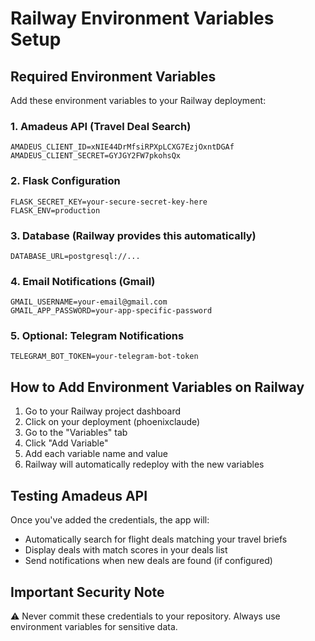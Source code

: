 # Railway Environment Variables Setup

## Required Environment Variables

Add these environment variables to your Railway deployment:

### 1. Amadeus API (Travel Deal Search)
```
AMADEUS_CLIENT_ID=xNIE44DrMfsiRPXpLCXG7EzjOxntDGAf
AMADEUS_CLIENT_SECRET=GYJGY2FW7pkohsQx
```

### 2. Flask Configuration
```
FLASK_SECRET_KEY=your-secure-secret-key-here
FLASK_ENV=production
```

### 3. Database (Railway provides this automatically)
```
DATABASE_URL=postgresql://...
```

### 4. Email Notifications (Gmail)
```
GMAIL_USERNAME=your-email@gmail.com
GMAIL_APP_PASSWORD=your-app-specific-password
```

### 5. Optional: Telegram Notifications
```
TELEGRAM_BOT_TOKEN=your-telegram-bot-token
```

## How to Add Environment Variables on Railway

1. Go to your Railway project dashboard
2. Click on your deployment (phoenixclaude)
3. Go to the "Variables" tab
4. Click "Add Variable"
5. Add each variable name and value
6. Railway will automatically redeploy with the new variables

## Testing Amadeus API

Once you've added the credentials, the app will:
- Automatically search for flight deals matching your travel briefs
- Display deals with match scores in your deals list
- Send notifications when new deals are found (if configured)

## Important Security Note

⚠️ Never commit these credentials to your repository. Always use environment variables for sensitive data.